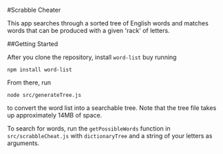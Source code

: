 #Scrabble Cheater

This app searches through a sorted tree of English words and matches words that can be produced with a given 'rack' of letters.

##Getting Started

After you clone the repository, install `word-list` buy running

    npm install word-list

From there, run

    node src/generateTree.js

to convert the word list into a searchable tree. Note that the tree file takes up approximately 14MB of space.

To search for words, run the `getPossibleWords` function in `src/scrabbleCheat.js` with `dictionaryTree` and a string of your letters as arguments.